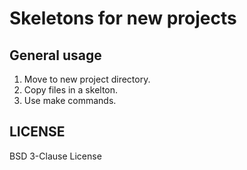 # Skeletons for new projects

## General usage

1. Move to new project directory.
2. Copy files in a skelton.
3. Use make commands.

## LICENSE

BSD 3-Clause License
